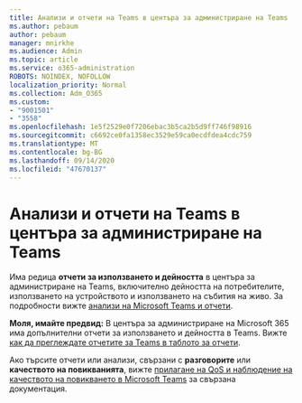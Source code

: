 ```yaml
---
title: Анализи и отчети на Teams в центъра за администриране на Teams
ms.author: pebaum
author: pebaum
manager: mnirkhe
ms.audience: Admin
ms.topic: article
ms.service: o365-administration
ROBOTS: NOINDEX, NOFOLLOW
localization_priority: Normal
ms.collection: Adm_O365
ms.custom:
- "9001501"
- "3558"
ms.openlocfilehash: 1e5f2529e0f7206ebac3b5ca2b5d9ff746f98916
ms.sourcegitcommit: c6692ce0fa1358ec3529e59ca0ecdfdea4cdc759
ms.translationtype: MT
ms.contentlocale: bg-BG
ms.lasthandoff: 09/14/2020
ms.locfileid: "47670137"
---
```

# <a name="teams-analytics-and-reports-in-the-teams-admin-center"></a>Анализи и отчети на Teams в центъра за администриране на Teams

Има редица **отчети за използването и дейността** в центъра за администриране на Teams, включително дейността на потребителите, използването на устройството и използването на събития на живо. За подробности вижте [анализи на Microsoft Teams и отчети](https://docs.microsoft.com/microsoftteams/teams-analytics-and-reports/teams-reporting-reference).

**Моля, имайте предвид:** В центъра за администриране на Microsoft 365 има допълнителни отчети за използването и дейността в Teams. Вижте [как да преглеждате отчетите за Teams в таблото за отчети](https://docs.microsoft.com/microsoftteams/teams-activity-reports#how-to-view-the-teams-reports-in-the-reports-dashboard).

Ако търсите отчети или анализи, свързани с **разговорите** или **качеството на повикванията**, вижте [прилагане на QoS и наблюдение на качеството на повикването в Microsoft Teams](https://docs.microsoft.com/microsoftteams/monitor-call-quality-qos) за свързана документация.


